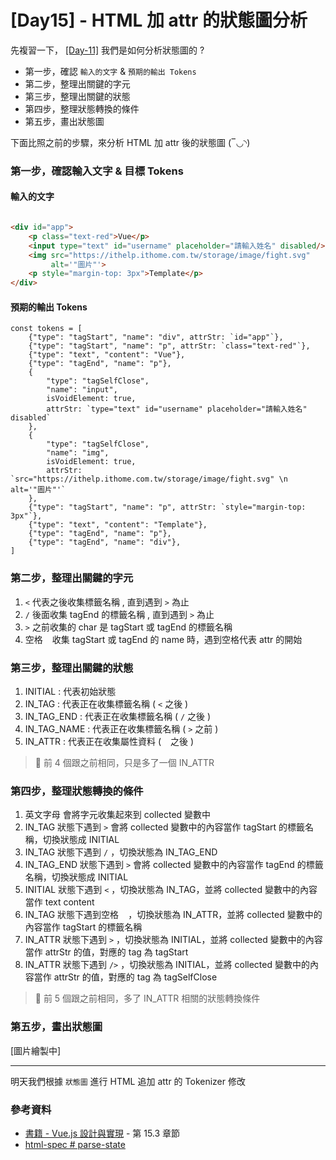 # [Day15] - HTML 加 attr 的狀態圖分析

先複習一下， [[Day-11]](https://ithelp.ithome.com.tw/articles/10299091) 我們是如何分析狀態圖的 ?

- 第一步，確認 `輸入的文字` & `預期的輸出 Tokens`
- 第二步，整理出關鍵的字元
- 第三步，整理出關鍵的狀態
- 第四步，整理狀態轉換的條件
- 第五步，畫出狀態圖

下面比照之前的步驟，來分析 HTML 加 attr 後的狀態圖 (‾◡◝)

### 第一步，確認輸入文字 & 目標 Tokens

#### 輸入的文字

```HTML

<div id="app">
    <p class="text-red">Vue</p>
    <input type="text" id="username" placeholder="請輸入姓名" disabled/>
    <img src="https://ithelp.ithome.com.tw/storage/image/fight.svg"
         alt='"圖片"'>
    <p style="margin-top: 3px">Template</p>
</div>
```

#### 預期的輸出 Tokens

```JS
const tokens = [
    {"type": "tagStart", "name": "div", attrStr: `id="app"`},
    {"type": "tagStart", "name": "p", attrStr: `class="text-red"`},
    {"type": "text", "content": "Vue"},
    {"type": "tagEnd", "name": "p"},
    {
        "type": "tagSelfClose",
        "name": "input",
        isVoidElement: true,
        attrStr: `type="text" id="username" placeholder="請輸入姓名" disabled`
    },
    {
        "type": "tagSelfClose",
        "name": "img",
        isVoidElement: true,
        attrStr: `src="https://ithelp.ithome.com.tw/storage/image/fight.svg" \n alt='"圖片"'`
    },
    {"type": "tagStart", "name": "p", attrStr: `style="margin-top: 3px"`},
    {"type": "text", "content": "Template"},
    {"type": "tagEnd", "name": "p"},
    {"type": "tagEnd", "name": "div"},
]
```

### 第二步，整理出關鍵的字元

1. `<` 代表之後收集標籤名稱 , 直到遇到 `>` 為止
2. `/` 後面收集 tagEnd 的標籤名稱 , 直到遇到 `>` 為止
3. `>` 之前收集的 char 是 tagStart 或 tagEnd 的標籤名稱
4. 空格 ` ` 收集 tagStart 或 tagEnd 的 name 時，遇到空格代表 attr 的開始

### 第三步，整理出關鍵的狀態

1. INITIAL : 代表初始狀態
2. IN_TAG : 代表正在收集標籤名稱 ( `<` 之後 )
3. IN_TAG_END : 代表正在收集標籤名稱 ( `/` 之後 )
4. IN_TAG_NAME : 代表正在收集標籤名稱 ( `>` 之前 )
5. IN_ATTR : 代表正在收集屬性資料 ( ` ` 之後 )

> &#128213; 前 4 個跟之前相同，只是多了一個 IN_ATTR

### 第四步，整理狀態轉換的條件

1. 英文字母 會將字元收集起來到 collected 變數中
2. IN_TAG 狀態下遇到 `>` 會將 collected 變數中的內容當作 tagStart 的標籤名稱，切換狀態成 INITIAL
3. IN_TAG 狀態下遇到 `/` ，切換狀態為 IN_TAG_END
4. IN_TAG_END 狀態下遇到 `>` 會將 collected 變數中的內容當作 tagEnd 的標籤名稱，切換狀態成 INITIAL
5. INITIAL 狀態下遇到 `<` ，切換狀態為 IN_TAG，並將 collected 變數中的內容當作 text content
6. IN_TAG 狀態下遇到空格 ` ` ，切換狀態為 IN_ATTR，並將 collected 變數中的內容當作 tagStart 的標籤名稱
7. IN_ATTR 狀態下遇到 `>` ，切換狀態為 INITIAL，並將 collected 變數中的內容當作 attrStr 的值，對應的 tag 為 tagStart
8. IN_ATTR 狀態下遇到 `/>` ，切換狀態為 INITIAL，並將 collected 變數中的內容當作 attrStr 的值，對應的 tag 為 tagSelfClose

> &#128213; 前 5 個跟之前相同，多了 IN_ATTR 相關的狀態轉換條件

### 第五步，畫出狀態圖

[圖片繪製中]

----

明天我們根據 `狀態圖` 進行 HTML 追加 attr 的 Tokenizer 修改

### 參考資料

- [書籍 - Vue.js 設計與實現](https://www.tenlong.com.tw/products/9787115583864) - 第 15.3 章節
- [html-spec # parse-state](https://html.spec.whatwg.org/multipage/parsing.html#parse-state)
